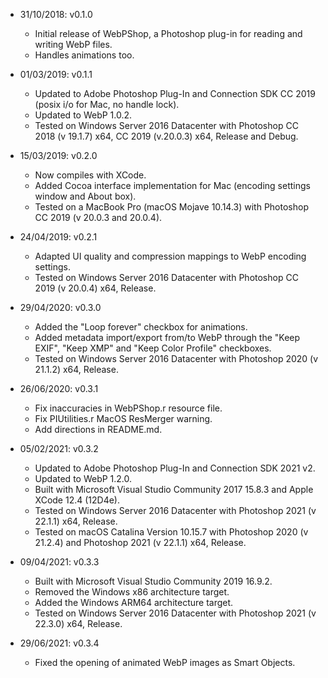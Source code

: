 -   31/10/2018: v0.1.0

    *   Initial release of WebPShop, a Photoshop plug-in for reading and writing
        WebP files.
    *   Handles animations too.

-   01/03/2019: v0.1.1

    *   Updated to Adobe Photoshop Plug-In and Connection SDK CC 2019
        (posix i/o for Mac, no handle lock).
    *   Updated to WebP 1.0.2.
    *   Tested on Windows Server 2016 Datacenter with Photoshop CC 2018
        (v 19.1.7) x64, CC 2019 (v.20.0.3) x64, Release and Debug.

-   15/03/2019: v0.2.0

    *   Now compiles with XCode.
    *   Added Cocoa interface implementation for Mac (encoding settings window
        and About box).
    *   Tested on a MacBook Pro (macOS Mojave 10.14.3) with Photoshop CC 2019
        (v 20.0.3 and 20.0.4).

-   24/04/2019: v0.2.1

    *   Adapted UI quality and compression mappings to WebP encoding settings.
    *   Tested on Windows Server 2016 Datacenter with Photoshop CC 2019
        (v 20.0.4) x64, Release.

-   29/04/2020: v0.3.0

    *   Added the "Loop forever" checkbox for animations.
    *   Added metadata import/export from/to WebP through the "Keep EXIF",
        "Keep XMP" and "Keep Color Profile" checkboxes.
    *   Tested on Windows Server 2016 Datacenter with Photoshop 2020
        (v 21.1.2) x64, Release.

-   26/06/2020: v0.3.1

    *   Fix inaccuracies in WebPShop.r resource file.
    *   Fix PIUtilities.r MacOS ResMerger warning.
    *   Add directions in README.md.

-   05/02/2021: v0.3.2

    *   Updated to Adobe Photoshop Plug-In and Connection SDK 2021 v2.
    *   Updated to WebP 1.2.0.
    *   Built with Microsoft Visual Studio Community 2017 15.8.3 and
        Apple XCode 12.4 (12D4e).
    *   Tested on Windows Server 2016 Datacenter with Photoshop 2021
        (v 22.1.1) x64, Release.
    *   Tested on macOS Catalina Version 10.15.7 with Photoshop 2020
        (v 21.2.4) and Photoshop 2021 (v 22.1.1) x64, Release.

-   09/04/2021: v0.3.3

    *   Built with Microsoft Visual Studio Community 2019 16.9.2.
    *   Removed the Windows x86 architecture target.
    *   Added the Windows ARM64 architecture target.
    *   Tested on Windows Server 2016 Datacenter with Photoshop 2021
        (v 22.3.0) x64, Release.

-   29/06/2021: v0.3.4

    *   Fixed the opening of animated WebP images as Smart Objects.

